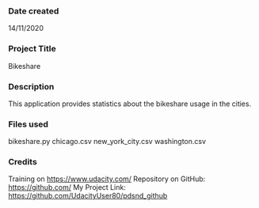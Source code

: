 ### Date created
14/11/2020

### Project Title
Bikeshare

### Description
This application provides statistics about the bikeshare usage in the cities.

### Files used
bikeshare.py
chicago.csv
new_york_city.csv
washington.csv

### Credits
Training on https://www.udacity.com/
Repository on GitHub: https://github.com/
My Project Link: https://github.com/UdacityUser80/pdsnd_github

